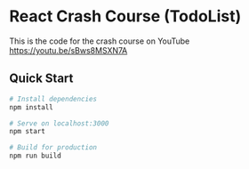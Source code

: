 # React Crash Course (TodoList)

This is the code for the crash course on YouTube https://youtu.be/sBws8MSXN7A

## Quick Start

```bash
# Install dependencies
npm install

# Serve on localhost:3000
npm start

# Build for production
npm run build
```
